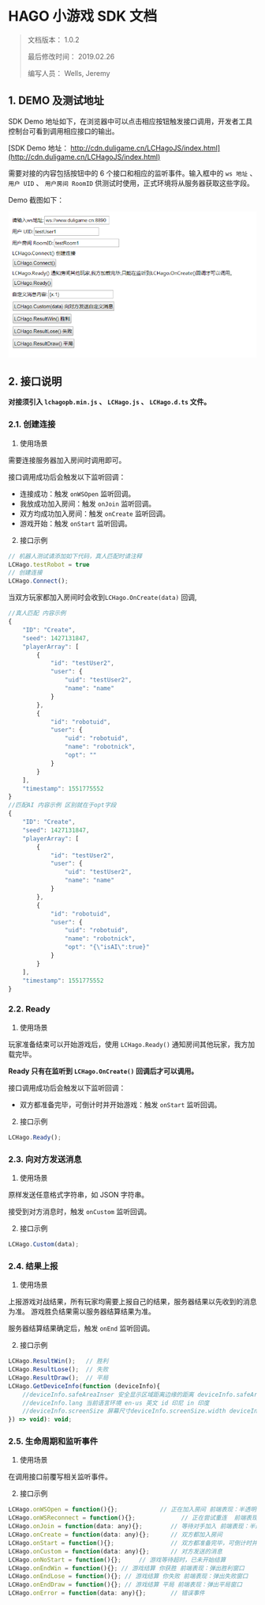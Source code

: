 # HAGO 小游戏 SDK 文档

> 文档版本： 1.0.2
>
> 最后修改时间： 2019.02.26
>
> 编写人员： Wells, Jeremy

## 1. DEMO 及测试地址

SDK Demo 地址如下，在浏览器中可以点击相应按钮触发接口调用，开发者工具控制台可看到调用相应接口的输出。

[SDK Demo 地址： http://cdn.duligame.cn/LCHagoJS/index.html](http://cdn.duligame.cn/LCHagoJS/index.html)

需要对接的内容包括按钮中的 6 个接口和相应的监听事件。输入框中的 `ws 地址` 、 `用户 UID` 、 `用户房间 RoomID` 供测试时使用，正式环境将从服务器获取这些字段。

Demo 截图如下：

![SDK Demo 截图](./examples/LCHagoJS-demo-screenshot.png)

## 2. 接口说明

**对接须引入 `lchagopb.min.js` 、 `LCHago.js` 、 `LCHago.d.ts` 文件。**

### 2.1. 创建连接

1. 使用场景

需要连接服务器加入房间时调用即可。

接口调用成功后会触发以下监听回调：

* 连接成功：触发 `onWSOpen` 监听回调。
* 我放成功加入房间：触发 `onJoin` 监听回调。
* 双方均成功加入房间：触发 `onCreate` 监听回调。
* 游戏开始：触发 `onStart` 监听回调。
2. 接口示例

```javascript
// 机器人测试请添加如下代码，真人匹配时请注释
LCHago.testRobot = true
// 创建连接
LCHago.Connect();
```
当双方玩家都加入房间时会收到`LCHago.OnCreate(data)` 回调,
```javascript
//真人匹配 内容示例
{
    "ID": "Create",
    "seed": 1427131847,
    "playerArray": [
        {
            "id": "testUser2",
            "user": {
                "uid": "testUser2",
                "name": "name"
            }
        },
        {
            "id": "robotuid",
            "user": {
                "uid": "robotuid",
                "name": "robotnick",
                "opt": ""
            }
        }
    ],
    "timestamp": 1551775552
}
//匹配AI 内容示例 区别就在于opt字段
{
    "ID": "Create",
    "seed": 1427131847,
    "playerArray": [
        {
            "id": "testUser2",
            "user": {
                "uid": "testUser2",
                "name": "name"
            }
        },
        {
            "id": "robotuid",
            "user": {
                "uid": "robotuid",
                "name": "robotnick",
                "opt": "{\"isAI\":true}"
            }
        }
    ],
    "timestamp": 1551775552
}
```

### 2.2. Ready

1. 使用场景

玩家准备结束可以开始游戏后，使用 `LCHago.Ready()` 通知房间其他玩家，我方加载完毕。

**Ready 只有在监听到 `LCHago.OnCreate()` 回调后才可以调用。**

接口调用成功后会触发以下监听回调：

* 双方都准备完毕，可倒计时并开始游戏：触发 `onStart` 监听回调。

2. 接口示例

```javascript
LCHago.Ready();
```

### 2.3. 向对方发送消息

1. 使用场景

原样发送任意格式字符串，如 JSON 字符串。

接受到对方消息时，触发 `onCustom` 监听回调。

2. 接口示例

```javascript
LCHago.Custom(data);
```

### 2.4. 结果上报

1. 使用场景

上报游戏对战结果，所有玩家均需要上报自己的结果，服务器结果以先收到的消息为准。
游戏胜负结果需以服务器结算结果为准。

服务器结算结果确定后，触发 `onEnd` 监听回调。

2. 接口示例

```javascript
LCHago.ResultWin();   // 胜利
LCHago.ResultLose();  // 失败
LCHago.ResultDraw();  // 平局
LCHago.GetDeviceInfo(function (deviceInfo){
    //deviceInfo.safeAreaInser 安全显示区域距离边缘的距离 deviceInfo.safeAreaInser.top deviceInfo.safeAreaInser.bottom deviceInfo.safeAreaInser.right deviceInfo.safeAreaInser.left
    //deviceInfo.lang 当前语言环境 en-us 英文 id 印尼 in 印度
    //deviceInfo.screenSize 屏幕尺寸deviceInfo.screenSize.width deviceInfo.screenSize.height
}) => void): void;
```

### 2.5. 生命周期和监听事件

1. 使用场景

在调用接口前覆写相关监听事件。

2. 接口示例

```javascript
LCHago.onWSOpen = function(){};            // 正在加入房间 前端表现：半透明黑色背景，然后中间文字提示 正在加入房间...
LCHago.onWSReconnect = function(){};             // 正在尝试重连  前端表现：小提示框，然后中间文字提示 正在尝试重连...
LCHago.onJoin = function(data: any){};        // 等待对手加入 前端表现：半透明黑色背景，然后中间文字提示 等待对手加入...
LCHago.onCreate = function(data: any){};      // 双方都加入房间
LCHago.onStart = function(){};                // 双方都准备完毕，可倒计时并开始游戏
LCHago.onCustom = function(data: any){};      // 对方发送的消息
LCHago.onNoStart = function(){};     // 游戏等待超时，已未开始结算
LCHago.onEndWin = function(){}; // 游戏结算 你获胜 前端表现：弹出胜利窗口
LCHago.onEndLose = function(){}; // 游戏结算 你失败 前端表现：弹出失败窗口
LCHago.onEndDraw = function(){}; // 游戏结算 平局 前端表现：弹出平局窗口
LCHago.onError = function(data: any){};       // 错误事件
```